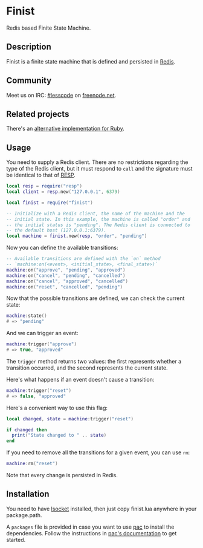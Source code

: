 Finist
======

Redis based Finite State Machine.

Description
-----------

Finist is a finite state machine that is defined and persisted in
[Redis][redis].

Community
---------

Meet us on IRC: [#lesscode](irc://chat.freenode.net/#lesscode) on
[freenode.net](http://freenode.net/).

Related projects
----------------

There's an [alternative implementation for Ruby][finist].

Usage
-----

You need to supply a Redis client. There are no restrictions
regarding the type of the Redis client, but it must respond to
`call` and the signature must be identical to that of
[RESP][resp].

```lua
local resp = require("resp")
local client = resp.new("127.0.0.1", 6379)

local finist = require("finist")

-- Initialize with a Redis client, the name of the machine and the
-- initial state. In this example, the machine is called "order" and
-- the initial status is "pending". The Redis client is connected to
-- the default host (127.0.0.1:6379).
local machine = finist.new(resp, "order", "pending")
```

Now you can define the available transitions:

```lua
-- Available transitions are defined with the `on` method
-- `machine:on(<event>, <initial_state>, <final_state>)`
machine:on("approve", "pending", "approved")
machine:on("cancel", "pending", "cancelled")
machine:on("cancel", "approved", "cancelled")
machine:on("reset", "cancelled", "pending")
```

Now that the possible transitions are defined, we can check the
current state:

```lua
machine:state()
# => "pending"
```

And we can trigger an event:

```lua
machine:trigger("approve")
# => true, "approved"
```

The `trigger` method returns two values: the first represents whether
a transition occurred, and the second represents the current state.

Here's what happens if an event doesn't cause a transition:

```lua
machine:trigger("reset")
# => false, "approved"
```

Here's a convenient way to use this flag:

```lua
local changed, state = machine:trigger("reset")

if changed then
  print("State changed to " .. state)
end
```

If you need to remove all the transitions for a given event, you
can use `rm`:

```lua
machine:rm("reset")
```

Note that every change is persisted in Redis.

Installation
------------

You need to have [lsocket](http://www.tset.de/lsocket/) installed,
then just copy finist.lua anywhere in your package.path.

A `packages` file is provided in case you want to use [pac][pac]
to install the dependencies. Follow the instructions in
[pac's documentation][pac] to get started.

[pac]: https://github.com/soveran/pac
[resp]: https://github.com/soveran/resp
[redis]: http://redis.io
[finist]: https://github.com/soveran/finist
